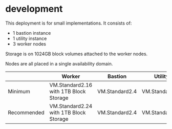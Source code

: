 # development
This deployment is for small implementations.  It consists of:

* 1 bastion instance
* 1 utility instance
* 3 worker nodes

Storage is on 1024GB block volumes attached to the worker nodes.  

Nodes are all placed in a single availability domain.

|             | Worker                                 | Bastion        | Utility        |
|-------------|----------------------------------------|----------------|----------------|
| Minimum     | VM.Standard2.16 with 1TB Block Storage | VM.Standard2.4 | VM.Standard2.8 |                   
| Recommended | VM.Standard2.24 with 1TB Block Storage | VM.Standard2.4 | VM.Standard2.8 |
